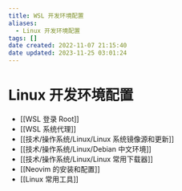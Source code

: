 ```yaml
---
title: WSL 开发环境配置
aliases:
  - Linux 开发环境配置
tags: []
date created: 2022-11-07 21:15:40
date updated: 2023-11-25 03:01:24
---
```


# Linux 开发环境配置

- [[WSL 登录 Root]]
- [[WSL 系统代理]]
- [[技术/操作系统/Linux/Linux 系统镜像源和更新]]
- [[技术/操作系统/Linux/Debian 中文环境]]
- [[技术/操作系统/Linux/Linux 常用下载器]]
- [[Neovim 的安装和配置]]
- [[Linux 常用工具]]
